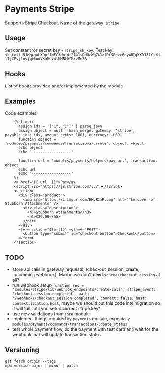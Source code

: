 # Payments Stripe

Supports Stripe Checkout. Name of the gateway: `stripe`

## Usage

Set constant for secret key - `stripe_sk_key`. Test key: `sk_test_51MqAguLX9pf1NFC3NmfWj2741sDHQcWq7GJzfDrS8ozr6nyAMIgXXDJ37YiiHlTjCFvj1nvjqQ3odVKaMevWlKMB00YMxvMnZR`

## Hooks

List of hooks provided and/or implemented by the module

## Examples

Code examples
        
        {% liquid
          assign ids = '["1", "2"]' | parse_json
          assign object = null | hash_merge: gateway: 'stripe', payable_ids: ids, amount_cents: 1001, currency: 'USD'
          function object = 'modules/payments/commands/transactions/create', object: object
          echo object
          echo '------------------'

          function url = 'modules/payments/helpers/pay_url', transaction: object
          echo url
          echo '------------------'
        %}
        <a href="{{ url  }}">Pay</a>
        <script src="https://js.stripe.com/v3/"></script>
        <section>
          <div class="product">
            <img src="https://i.imgur.com/EHyR2nP.png" alt="The cover of Stubborn Attachments" />
            <div class="description">
              <h3>Stubborn Attachments</h3>
              <h5>$20.00</h5>
            </div>
          </div>
          <form action="{{url}}" method="POST">
            <button type="submit" id="checkout-button">Checkout</button>
          </form>
        </section>
        
## TODO
 
- store api calls in gateway_requests, (checkout_session_create, incomming webhook). Maybe we don't need `schema/checkout_session` at all?
- run webhook setup `function res = 'modules/stripe/lib/webhook_endpoints/create/call', stripe_event: 'checkout.session.completed', path: '/webhooks/checkout_session_completed', connect: false, host: context.location.host`, maybe we should put this code into migration so it will fail until you setup correct stripe key?
- use new validations from `core` module
- implement things required by `payments` module, especially `modules/payments/commands/transactions/udpate_status`
- test whole payment flow, do the payment with test card and wait for the webhook that will update transaction status.

## Versioning

```
git fetch origin --tags
npm version major | minor | patch
```
